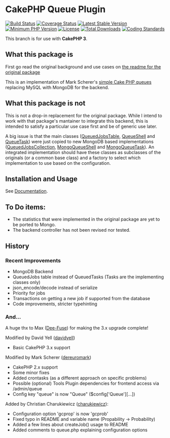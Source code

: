 # CakePHP Queue Plugin
[![Build Status](https://api.travis-ci.org/rgoro/cakephp-queue.svg?branch=master)](https://travis-ci.org/rgoro/cakephp-queue)
[![Coverage Status](https://img.shields.io/codecov/c/github/rgoro/cakephp-queue/master.svg)](https://codecov.io/github/rgoro/cakephp-queue?branch=master)
[![Latest Stable Version](https://poser.pugx.org/rgoro/cakephp-queue/v/stable.svg)](https://packagist.org/packages/rgoro/cakephp-queue)
[![Minimum PHP Version](http://img.shields.io/badge/php-%3E%3D%205.5-8892BF.svg)](https://php.net/)
[![License](https://poser.pugx.org/rgoro/cakephp-queue/license)](https://packagist.org/packages/rgoro/cakephp-queue)
[![Total Downloads](https://poser.pugx.org/rgoro/cakephp-queue/d/total)](https://packagist.org/packages/rgoro/cakephp-queue)
[![Coding Standards](https://img.shields.io/badge/cs-PSR--2--R-yellow.svg)](https://github.com/php-fig-rectified/fig-rectified-standards)

This branch is for use with **CakePHP 3**.

## What this package is

First go read the original background and use cases on [the readme for the original package](https://github.com/dereuromark/cakephp-queue/blob/master/README.md)

This is an implementation of Mark Scherer's [simple Cake PHP queues](https://github.com/dereuromark/cakephp-queue/) replacing MySQL with MongoDB for the backend.

## What this package is not

This is not a drop-in replacement for the original package.  While I intend to work with that
package's mantainer to integrate this backend, this is intended to satisfy a particular use case
first and be of generic use later.

A big issue is that the main classes ([QueuedJobsTable](https://github.com/rgoro/cakephp-queue/blob/master/src/Model/Table/QueuedJobsTable.php),
[QueueShell](https://github.com/rgoro/cakephp-queue/blob/master/src/Shell/QueueShell.php) and
[QueueTask](https://github.com/rgoro/cakephp-queue/blob/master/src/Shell/Task/QueueTask.php)) were
just copied to new MongoDB based implementations ([QueuedJobsCollection](https://github.com/rgoro/cakephp-queue/blob/master/src/Model/MongoCollection/QueuedJobsCollection.php),
[MongoQueueShell](https://github.com/rgoro/cakephp-queue/blob/master/src/Shell/MongoQueueShell.php) and
[MongoQueueTask](https://github.com/rgoro/cakephp-queue/blob/master/src/Shell/Task/MongoQueueTask.php)).  An integrated implementation should have these classes as subclasses of
the originals (or a common base class) and a factory to select which implementation to use based on
the configuration.

## Installation and Usage
See [Documentation](docs).

## To Do items:
 - The statistics that were implemented in the original package are yet to be ported to Mongo.
 - The backend controller has not been revised nor tested.

## History

### Recent Improvements
- MongoDB Backend
- QueuedJobs table instead of QueuedTasks (Tasks are the implementing classes only)
- json_encode/decode instead of serialize
- Priority for jobs
- Transactions on getting a new job if supported from the database
- Code improvements, stricter typehinting

### And...

A huge thx to Max ([Dee-Fuse](https://github.com/Dee-Fuse)) for making the 3.x upgrade complete!

Modified by David Yell ([davidyell](https://github.com/davidyell))
- Basic CakePHP 3.x support

Modified by Mark Scherer ([dereuromark](https://github.com/dereuromark))
- CakePHP 2.x support
- Some minor fixes
- Added crontasks (as a different approach on specific problems)
- Possible (optional) Tools Plugin dependencies for frontend access via /admin/queue
- Config key "queue" is now "Queue" ($config['Queue'][...])

Added by Christian Charukiewicz ([charukiewicz](https://github.com/charukiewicz)):
- Configuration option 'gcprop' is now 'gcprob'
- Fixed typo in README and variable name (Propability -> Probability)
- Added a few lines about createJob() usage to README
- Added comments to queue.php explaining configuration options
